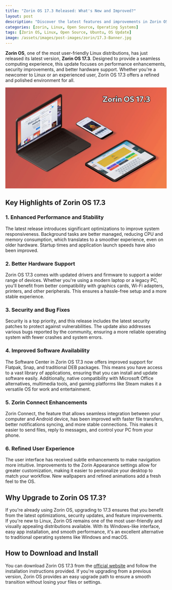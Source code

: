 ```yaml
---
title: "Zorin OS 17.3 Released: What's New and Improved?"
layout: post
description: "Discover the latest features and improvements in Zorin OS 17.3, the user-friendly Linux distribution. Learn about performance upgrades, security enhancements, and more."
categories: [zorin, Linux, Open Source, Operating Systems]
tags: [Zorin OS, Linux, Open Source, Ubuntu, OS Update]
image: /assets/images/post-images/zorin/17.3-Banner.jpg
---
```


**Zorin OS**, one of the most user-friendly Linux distributions, has just released its latest version, **Zorin OS 17.3**. Designed to provide a seamless computing experience, this update focuses on performance enhancements, security improvements, and better hardware support. Whether you're a newcomer to Linux or an experienced user, Zorin OS 17.3 offers a refined and polished environment for all.

![Zorin OS 17.3 featured image](/assets/images/post-images/zorin/17.3-Banner.jpg)

## Key Highlights of Zorin OS 17.3

### 1. **Enhanced Performance and Stability**  
The latest release introduces significant optimizations to improve system responsiveness. Background tasks are better managed, reducing CPU and memory consumption, which translates to a smoother experience, even on older hardware. Startup times and application launch speeds have also been improved.

### 2. **Better Hardware Support**  
Zorin OS 17.3 comes with updated drivers and firmware to support a wider range of devices. Whether you're using a modern laptop or a legacy PC, you'll benefit from better compatibility with graphics cards, Wi-Fi adapters, printers, and other peripherals. This ensures a hassle-free setup and a more stable experience.

### 3. **Security and Bug Fixes**  
Security is a top priority, and this release includes the latest security patches to protect against vulnerabilities. The update also addresses various bugs reported by the community, ensuring a more reliable operating system with fewer crashes and system errors.

### 4. **Improved Software Availability**  
The Software Center in Zorin OS 17.3 now offers improved support for Flatpak, Snap, and traditional DEB packages. This means you have access to a vast library of applications, ensuring that you can install and update software easily. Additionally, native compatibility with Microsoft Office alternatives, multimedia tools, and gaming platforms like Steam makes it a versatile OS for work and entertainment.

### 5. **Zorin Connect Enhancements**  
Zorin Connect, the feature that allows seamless integration between your computer and Android device, has been improved with faster file transfers, better notifications syncing, and more stable connections. This makes it easier to send files, reply to messages, and control your PC from your phone.

### 6. **Refined User Experience**  
The user interface has received subtle enhancements to make navigation more intuitive. Improvements to the Zorin Appearance settings allow for greater customization, making it easier to personalize your desktop to match your workflow. New wallpapers and refined animations add a fresh feel to the OS.

## Why Upgrade to Zorin OS 17.3?  
If you're already using Zorin OS, upgrading to 17.3 ensures that you benefit from the latest optimizations, security updates, and feature improvements. If you're new to Linux, Zorin OS remains one of the most user-friendly and visually appealing distributions available. With its Windows-like interface, easy app installation, and smooth performance, it's an excellent alternative to traditional operating systems like Windows and macOS.

## How to Download and Install  
You can download Zorin OS 17.3 from the [official website](https://zorin.com) and follow the installation instructions provided. If you're upgrading from a previous version, Zorin OS provides an easy upgrade path to ensure a smooth transition without losing your files or settings.
